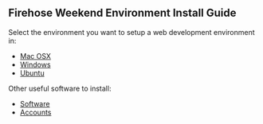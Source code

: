 Firehose Weekend Environment Install Guide
---------------

Select the environment you want to setup a web development environment in:

* [Mac OSX](mac.md)
* [Windows](windows.md)
* [Ubuntu](ubuntu.md)

Other useful software to install:

* [Software](software.md)
* [Accounts](accounts.md)
